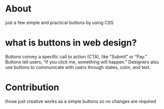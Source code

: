 # About
just a few simple and practical buttons by using CSS

# what is buttons in web design?
Buttons convey a specific call to action (CTA), like “Submit” or “Pay.” Buttons tell users, “if you click me, something will happen.” Designers also use buttons to communicate with users through states, color, and text.
# Contribution
those just creative works as a simple buttons so no changes are required
